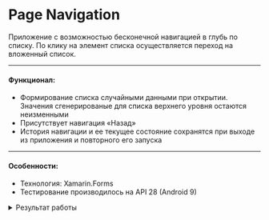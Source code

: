 # Page Navigation

Приложение с возможностью бесконечной навигацией в глубь по списку. По клику на элемент списка осуществляется переход на вложенный список.
___

#### Функционал:

- Формирование списка случайными данными при открытии. Значения сгенерированые для списка верхнего уровня остаются неизменными
- Присутствует навигация «Назад»
- История навигации и ее текущее состояние сохранятся при выходе из приложения и повторного его запуска
___

#### Особенности:

- Технология: Xamarin.Forms
- Тестирование производилось на API 28 (Android 9)

<details><summary>Результат работы</summary>
<p>

![Screenshot_20200728-113209](https://user-images.githubusercontent.com/37018236/88639743-2ae96280-d0ce-11ea-89bb-02d90dc8b730.jpg)

</p>
</details>

